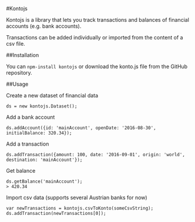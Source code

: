 #Kontojs

Kontojs is a library that lets you track transactions and balances of financial accounts (e.g. bank accounts).

Transactions can be added individually or imported from the content of a csv file.

##Installation

You can `npm-install kontojs` or download the konto.js file from the GitHub repository.

##Usage

Create a new dataset of financial data

    ds = new kontojs.Dataset();

Add a bank account

    ds.addAccount({id: 'mainAccount', openDate: '2016-08-30', initialBalance: 320.34});

Add a transaction

    ds.addTransaction({amount: 100, date: '2016-09-01', origin: 'world', destination: 'mainAccount'});

Get balance

    ds.getBalance('mainAccount');
    > 420.34

Import csv data (supports several Austrian banks for now)

    var newTransactions = kontojs.csvToKonto(someCsvString);
    ds.addTransaction(newTransactions[0]);
